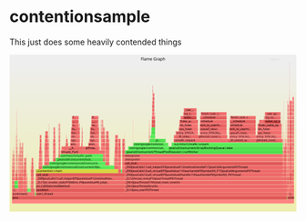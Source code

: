 # contentionsample

This just does some heavily contended things

![flamegraph](https://raw.githubusercontent.com/bogdad/contentionsample/master/flamegraph.svg)

